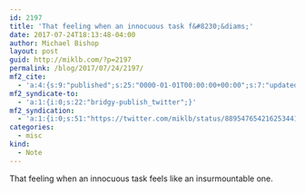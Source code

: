 ```yaml
---
id: 2197
title: 'That feeling when an innocuous task f&#8230;&diams;'
date: 2017-07-24T18:13:48-04:00
author: Michael Bishop
layout: post
guid: http://miklb.com/?p=2197
permalink: /blog/2017/07/24/2197/
mf2_cite:
  - 'a:4:{s:9:"published";s:25:"0000-01-01T00:00:00+00:00";s:7:"updated";s:25:"0000-01-01T00:00:00+00:00";s:8:"category";a:1:{i:0;s:0:"";}s:6:"author";a:0:{}}'
mf2_syndicate-to:
  - 'a:1:{i:0;s:22:"bridgy-publish_twitter";}'
mf2_syndication:
  - 'a:1:{i:0;s:51:"https://twitter.com/miklb/status/889547654216253441";}'
categories:
  - misc
kind:
  - Note
---
```

That feeling when an innocuous task feels like an insurmountable one. 